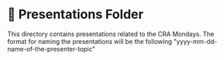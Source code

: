 # 📂 Presentations Folder

This directory contains presentations related to the CRA Mondays.
The format for naming the presentations will be the following "yyyy-mm-dd-name-of-the-presenter-topic"


